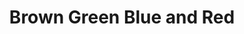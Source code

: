 ---
layout: piece
collection_: jewelry
title: Brown Green Blue and Red
image: brown-green-blue-and-red.jpg
media: Mixed Beads
dimensions: 9½" hanging
description: Mixed beads with red glass stripe bead, precious stones, findings and metal clasp.
price: $40
create_date: 2013
---